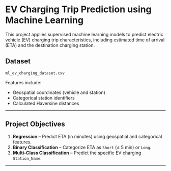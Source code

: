 # EV Charging Trip Prediction using Machine Learning

This project applies supervised machine learning models to predict electric vehicle (EV) charging trip characteristics, including estimated time of arrival (ETA) and the destination charging station.

## Dataset
`ml_ev_charging_dataset.csv`

Features include:
- Geospatial coordinates (vehicle and station)
- Categorical station identifiers
- Calculated Haversine distances

---

##  Project Objectives

1. **Regression** – Predict ETA (in minutes) using geospatial and categorical features.
2. **Binary Classification** – Categorize ETA as `Short` (≤ 5 min) or `Long`.
3. **Multi-Class Classification** – Predict the specific EV charging `Station_Name`.

---


